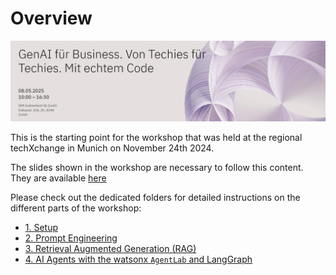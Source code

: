 # Overview

![image](image.png)


This is the starting point for the workshop that was held at the regional techXchange in Munich on November 24th 2024. 

The slides shown in the workshop are necessary to follow this content. They are available [here](https://livesend.ibm.com/i/1BnhBz___86riEpfyBKWOJ9Vy2XvqRvE0p7B28aMcyaRqWgKwKd___PLUSSIGNf___wDsuPLUSSIGN8DgDWmYxL11TGc899cwiZuUSCSSQtIQtKHYHya9XgfkhSQMQIEQUALSIGN) 


Please check out the dedicated folders for detailed instructions on the different parts of the workshop:

* [1. Setup](/workshops/regional_techXchange_2025_03/00_setup)
* [2. Prompt Engineering](/workshops/regional_techXchange_2025_03/01_phase1_prompt_engineering)
* [3. Retrieval Augmented Generation (RAG)](/workshops/regional_techXchange_2025_03/01_phase1_prompt_engineering)
* [4. AI Agents with the watsonx `AgentLab` and LangGraph](/workshops/regional_techXchange_2025_03/03_phase3_agents)
